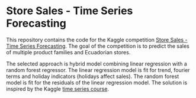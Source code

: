 # Store Sales - Time Series Forecasting

This repository contains the code for the Kaggle competition [Store Sales - Time Series Forecasting](https://www.kaggle.com/competitions/store-sales-time-series-forecasting/). The goal of the competition is to predict the sales of multiple product families and Ecuadorian stores.

The selected approach is hybrid model combining linear regression with a random forest regressor. The linear regression model is fit for trend, fourier terms and holiday indicators (holidays affect sales). The random forest model is fit for the residuals of the linear regression model. The solution is inspired by the Kaggle [time series course](https://www.kaggle.com/learn/time-series).